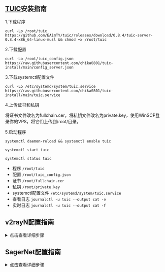 ## [TUIC](https://github.com/EAimTY/tuic)安装指南

1.下载程序
```
curl -Lo /root/tuic https://github.com/EAimTY/tuic/releases/download/0.8.4/tuic-server-0.8.4-x86_64-linux-musl && chmod +x /root/tuic
```

2.下载配置
```
curl -Lo /root/tuic_config.json https://raw.githubusercontent.com/chika0801/tuic-install/main/config_server.json
```

3.下载systemctl配置文件
```
curl -Lo /etc/systemd/system/tuic.service https://raw.githubusercontent.com/chika0801/tuic-install/main/tuic.service
```

4.上传证书和私钥

将证书文件改名为fullchain.cer，将私钥文件改名为private.key，使用WinSCP登录你的VPS，将它们上传到/root/目录。

5.启动程序
```
systemctl daemon-reload && systemctl enable tuic
```

```
systemctl start tuic
```

```
systemctl status tuic
```

- 程序 `/root/tuic`
- 配置 `/root/tuic_config.json`
- 证书 `/root/fullchain.cer`
- 私钥 `/root/private.key`
- systemctl配置文件 `/etc/systemd/system/tuic.service`
- 查看日志 `journalctl -u tuic --output cat -e`
- 实时日志 `journalctl -u tuic --output cat -f`

## v2rayN配置指南

<details><summary>点击查看详细步骤</summary> 

![1](https://user-images.githubusercontent.com/88967758/192557055-a91fb74f-0050-4a05-831c-ca795886b8c9.jpg)

![2](https://user-images.githubusercontent.com/88967758/192556695-3b62d99a-8dee-46b8-b39a-0f13888e14fc.jpg)

![3](https://user-images.githubusercontent.com/88967758/192556731-b13c11cd-2bda-4f38-90c5-ecac77c27eb9.jpg)

</details>

## SagerNet配置指南

<details><summary>点击查看详细步骤</summary> 

![1](https://user-images.githubusercontent.com/88967758/192247392-a4e6756c-c829-4ba6-a96f-ca39e9b163f9.jpg)

</details>
